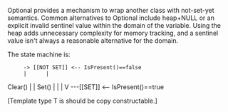 Optional<T> provides a mechanism to wrap another class with
not-set-yet semantics.  Common alternatives to Optional<T> include
heap+NULL or an explicit invalid sentinel value within the domain
of the variable.  Using the heap adds unnecessary complexity for
memory tracking, and a sentinel value isn't always a reasonable
alternative for the domain.

The state machine is:

         -> [[NOT SET]] <-- IsPresent()==false
         |      |
 Clear() |      | Set()
         |      |
         |      V
          ---[[SET]] <-- IsPresent()==true

[Template type T is should be copy constructable.]
